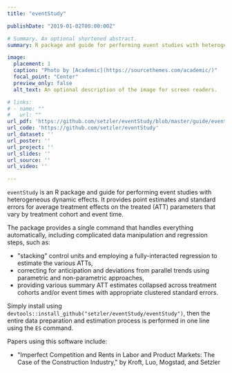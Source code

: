 ```yaml
---
title: "eventStudy"

publishDate: "2019-01-02T00:00:00Z"

# Summary. An optional shortened abstract.
summary: R package and guide for performing event studies with heterogeneous dynamic effects. 

image:
  placement: 1
  caption: "Photo by [Academic](https://sourcethemes.com/academic/)"
  focal_point: "Center"
  preview_only: false
  alt_text: An optional description of the image for screen readers.

# links:
# - name: ""
#   url: ""
url_pdf: 'https://github.com/setzler/eventStudy/blob/master/guide/event_study_guide.pdf'
url_code: 'https://github.com/setzler/eventStudy'
url_dataset: ''
url_poster: ''
url_project: ''
url_slides: ''
url_source: ''
url_video: ''

---
```


`eventStudy` is an R package and guide for performing event studies with heterogeneous dynamic effects. It provides point estimates and standard errors for average treatment effects on the treated (ATT) parameters that vary by treatment cohort and event time.

The package provides a single command that handles everything automatically, including complicated data manipulation and regression steps, such as:
- "stacking" control units and employing a fully-interacted regression to estimate the various ATTs,
- correcting for anticipation and deviations from parallel trends using parametric and non-parametric approaches,
- providing various summary ATT estimates collapsed across treatment cohorts and/or event times with appropriate clustered standard errors.

Simply install using `devtools::install_github("setzler/eventStudy/eventStudy")`, then the entire data preparation and estimation process is performed in one line using the `ES` command.

Papers using this software include:
- "Imperfect Competition and Rents in Labor and Product Markets: The Case of the Construction Industry," by Kroft, Luo, Mogstad, and Setzler
